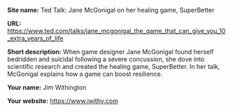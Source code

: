 **Site name:** Ted Talk: Jane McGonigal on her healing game, SuperBetter

**URL:** https://www.ted.com/talks/jane_mcgonigal_the_game_that_can_give_you_10_extra_years_of_life

**Short description:** When game designer Jane McGonigal found herself bedridden and suicidal following a severe concussion, she dove into scientific research and created the healing game, SuperBetter. In her talk, McGonigal explains how a game can boost resilience.

**Your name:** Jim Withington

**Your website:** https://www.jwithy.com